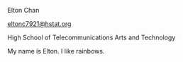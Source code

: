 Elton Chan

eltonc7921@hstat.org

High School of Telecommunications Arts and Technology



My name is Elton. I like rainbows.